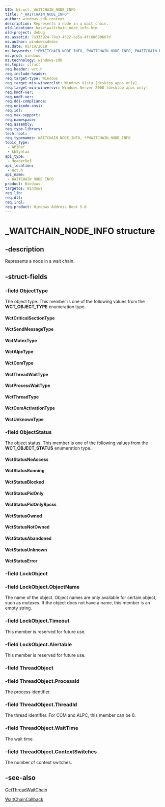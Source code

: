 ```yaml
---
UID: NS:wct._WAITCHAIN_NODE_INFO
title: "_WAITCHAIN_NODE_INFO"
author: windows-sdk-content
description: Represents a node in a wait chain.
old-location: base\waitchain_node_info.htm
old-project: debug
ms.assetid: 7a333924-79a3-4522-aa5a-4fc60690667d
ms.author: windowssdkdev
ms.date: 05/18/2018
ms.keywords: "*PWAITCHAIN_NODE_INFO, PWAITCHAIN_NODE_INFO, PWAITCHAIN_NODE_INFO structure pointer, WAITCHAIN_NODE_INFO, WAITCHAIN_NODE_INFO structure, WctAlpcType, WctComActivationType, WctComType, WctCriticalSectionType, WctMutexType, WctProcessWaitType, WctSendMessageType, WctStatusAbandoned, WctStatusBlocked, WctStatusError, WctStatusNoAccess, WctStatusNotOwned, WctStatusOwned, WctStatusPidOnly, WctStatusPidOnlyRpcss, WctStatusRunning, WctStatusUnknown, WctThreadType, WctThreadWaitType, WctUnknownType, _WAITCHAIN_NODE_INFO, base.waitchain_node_info, wct/PWAITCHAIN_NODE_INFO, wct/WAITCHAIN_NODE_INFO"
ms.prod: windows
ms.technology: windows-sdk
ms.topic: struct
req.header: wct.h
req.include-header: 
req.target-type: Windows
req.target-min-winverclnt: Windows Vista [desktop apps only]
req.target-min-winversvr: Windows Server 2008 [desktop apps only]
req.kmdf-ver: 
req.umdf-ver: 
req.ddi-compliance: 
req.unicode-ansi: 
req.idl: 
req.max-support: 
req.namespace: 
req.assembly: 
req.type-library: 
tech.root: 
req.typenames: WAITCHAIN_NODE_INFO, *PWAITCHAIN_NODE_INFO
topic_type:
 - APIRef
 - kbSyntax
api_type:
 - HeaderDef
api_location:
 - Wct.h
api_name:
 - WAITCHAIN_NODE_INFO
product: Windows
targetos: Windows
req.lib: 
req.dll: 
req.irql: 
req.product: Windows Address Book 5.0
---
```


# _WAITCHAIN_NODE_INFO structure


## -description


Represents a node in a wait chain.


## -struct-fields




### -field ObjectType

The object type. This member is one of the following values from the <b>WCT_OBJECT_TYPE</b> enumeration type.

<a id="WctCriticalSectionType"></a>
<a id="wctcriticalsectiontype"></a>
<a id="WCTCRITICALSECTIONTYPE"></a>


#### WctCriticalSectionType

<a id="WctSendMessageType"></a>
<a id="wctsendmessagetype"></a>
<a id="WCTSENDMESSAGETYPE"></a>


#### WctSendMessageType

<a id="WctMutexType"></a>
<a id="wctmutextype"></a>
<a id="WCTMUTEXTYPE"></a>


#### WctMutexType

<a id="WctAlpcType"></a>
<a id="wctalpctype"></a>
<a id="WCTALPCTYPE"></a>


#### WctAlpcType

<a id="WctComType"></a>
<a id="wctcomtype"></a>
<a id="WCTCOMTYPE"></a>


#### WctComType

<a id="WctThreadWaitType"></a>
<a id="wctthreadwaittype"></a>
<a id="WCTTHREADWAITTYPE"></a>


#### WctThreadWaitType

<a id="WctProcessWaitType"></a>
<a id="wctprocesswaittype"></a>
<a id="WCTPROCESSWAITTYPE"></a>


#### WctProcessWaitType

<a id="WctThreadType"></a>
<a id="wctthreadtype"></a>
<a id="WCTTHREADTYPE"></a>


#### WctThreadType

<a id="WctComActivationType"></a>
<a id="wctcomactivationtype"></a>
<a id="WCTCOMACTIVATIONTYPE"></a>


#### WctComActivationType

<a id="WctUnknownType"></a>
<a id="wctunknowntype"></a>
<a id="WCTUNKNOWNTYPE"></a>


#### WctUnknownType


### -field ObjectStatus

The object status.  This member is one of the following values from the <b>WCT_OBJECT_STATUS</b> enumeration type.

<a id="WctStatusNoAccess"></a>
<a id="wctstatusnoaccess"></a>
<a id="WCTSTATUSNOACCESS"></a>


#### WctStatusNoAccess

<a id="WctStatusRunning"></a>
<a id="wctstatusrunning"></a>
<a id="WCTSTATUSRUNNING"></a>


#### WctStatusRunning

<a id="WctStatusBlocked"></a>
<a id="wctstatusblocked"></a>
<a id="WCTSTATUSBLOCKED"></a>


#### WctStatusBlocked

<a id="WctStatusPidOnly"></a>
<a id="wctstatuspidonly"></a>
<a id="WCTSTATUSPIDONLY"></a>


#### WctStatusPidOnly

<a id="WctStatusPidOnlyRpcss"></a>
<a id="wctstatuspidonlyrpcss"></a>
<a id="WCTSTATUSPIDONLYRPCSS"></a>


#### WctStatusPidOnlyRpcss

<a id="WctStatusOwned"></a>
<a id="wctstatusowned"></a>
<a id="WCTSTATUSOWNED"></a>


#### WctStatusOwned

<a id="WctStatusNotOwned"></a>
<a id="wctstatusnotowned"></a>
<a id="WCTSTATUSNOTOWNED"></a>


#### WctStatusNotOwned

<a id="WctStatusAbandoned"></a>
<a id="wctstatusabandoned"></a>
<a id="WCTSTATUSABANDONED"></a>


#### WctStatusAbandoned

<a id="WctStatusUnknown"></a>
<a id="wctstatusunknown"></a>
<a id="WCTSTATUSUNKNOWN"></a>


#### WctStatusUnknown

<a id="WctStatusError"></a>
<a id="wctstatuserror"></a>
<a id="WCTSTATUSERROR"></a>


#### WctStatusError


### -field LockObject


### -field LockObject.ObjectName

The name of the object. Object names are only available for certain object, such as mutexes. If the object does not have a name, this member is an empty string.


### -field LockObject.Timeout

This member is reserved for future use.


### -field LockObject.Alertable

This member is reserved for future use.


### -field ThreadObject


### -field ThreadObject.ProcessId

The process identifier.


### -field ThreadObject.ThreadId

The thread identifier. For COM and ALPC, this member can be 0.


### -field ThreadObject.WaitTime

The wait time.


### -field ThreadObject.ContextSwitches

The number of context switches.


## -see-also




<a href="https://msdn.microsoft.com/5b418fa6-1d07-465e-85ea-b7127264eebf">GetThreadWaitChain</a>



<a href="https://msdn.microsoft.com/07d987b4-3ee4-4957-a6e8-542c427b94dd">WaitChainCallback</a>
 

 

